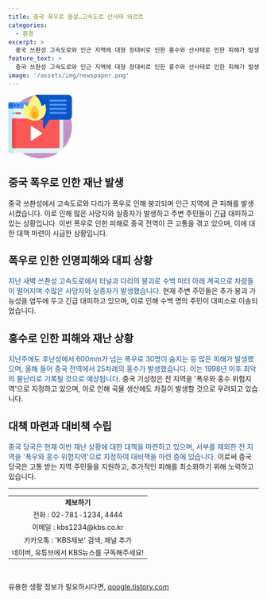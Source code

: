 ```yaml
---
title: 중국 폭우로 몸살…고속도로 산사태 와르르
categories:
  - 환경
excerpt: >
  중국 쓰촨성 고속도로와 인근 지역에 대형 장대비로 인한 홍수와 산사태로 인한 피해가 발생했습니다. 다리와 터널이 무너지며 차량들이 굴러떨어지고, 인근 마을은 흙과 돌더미로 변했습니다. 현재까지 확인된 사망자는 8명이며, 실종자는 19명입니다. 중국 전역에선 25차례의 홍수가 발생하며, 당국은 곡물 생산 등 피해를 우려하고 있습니다.
feature_text: >
  중국 쓰촨성 고속도로와 인근 지역에 대형 장대비로 인한 홍수와 산사태로 인한 피해가 발생했습니다. 다리와 터널이 무너지며 차량들이 굴러떨어지고, 인근 마을은 흙과 돌더미로 변했습니다. 현재까지 확인된 사망자는 8명이며, 실종자는 19명입니다. 중국 전역에선 25차례의 홍수가 발생하며, 당국은 곡물 생산 등 피해를 우려하고 있습니다.
image: '/assets/img/newspaper.png'
---
```


<p><img src="/assets/img/news.png" alt="rentncar 속보" /></p>

<h2>중국 폭우로 인한 재난 발생</h2>

<p data-ke-size="size16">중국 쓰촨성에서 고속도로와 다리가 폭우로 인해 붕괴되며 인근 지역에 큰 피해를 발생시켰습니다. 이로 인해 많은 사망자와 실종자가 발생하고 주변 주민들이 긴급 대피하고 있는 상황입니다. 이번 폭우로 인한 피해로 중국 전역이 큰 고통을 겪고 있으며, 이에 대한 대책 마련이 시급한 상황입니다.</p>

<h2>폭우로 인한 인명피해와 대피 상황</h2>

<p><span style="color: #1a5490;">지난 새벽 쓰촨성 고속도로에서 터널과 다리의 붕괴로 수백 미터 아래 계곡으로 차량들이 떨어지며 수많은 사망자와 실종자가 발생했습니다.</span> 현재 주변 주민들은 추가 붕괴 가능성을 염두에 두고 긴급 대피하고 있으며, 이로 인해 수백 명의 주민이 대피소로 이송되었습니다.</p>

<h2>홍수로 인한 피해와 재난 상황</h2>

<p><span style="color: #1a5490;">지난주에도 후난성에서 600mm가 넘는 폭우로 30명이 숨지는 등 많은 피해가 발생했으며, 올해 들어 중국 전역에서 25차례의 홍수가 발생했습니다. 이는 1998년 이후 최악의 물난리로 기록될 것으로 예상됩니다.</span> 중국 기상청은 전 지역을 '폭우와 홍수 위험지역'으로 지정하고 있으며, 이로 인해 곡물 생산에도 차질이 발생할 것으로 우려되고 있습니다.</p>

<h2>대책 마련과 대비책 수립</h2>

<p><span style="color: #1a5490;">중국 당국은 현재 이번 재난 상황에 대한 대책을 마련하고 있으며, 서부를 제외한 전 지역을 '폭우와 홍수 위험지역'으로 지정하여 대비책을 마련 중에 있습니다.</span> 이로써 중국 당국은 고통 받는 지역 주민들을 지원하고, 추가적인 피해를 최소화하기 위해 노력하고 있습니다.</p>

<hr>

<table>
  <tr>
    <td style="text-align: center; height: 17px;"><b>제보하기</b></td>
  </tr>
  <tr>
    <td style="text-align: center; height: 17px;">전화 : 02-781-1234, 4444</td>
  </tr>
  <tr>
    <td style="text-align: center; height: 17px;">이메일 : kbs1234@kbs.co.kr</td>
  </tr>
  <tr>
    <td style="text-align: center; height: 17px;">카카오톡 : 'KBS제보' 검색, 채널 추가</td>
  </tr>
  <tr>
    <td style="text-align: center; height: 17px;">네이버, 유튜브에서 KBS뉴스를 구독해주세요!</td>
  </tr>
</table>

<p data-ke-size="size16">&nbsp;</p>
유용한 생활 정보가 필요하시다면, <a href="https://qoogle.tistory.com" rel="dofollow">qoogle.tistory.com</a>


